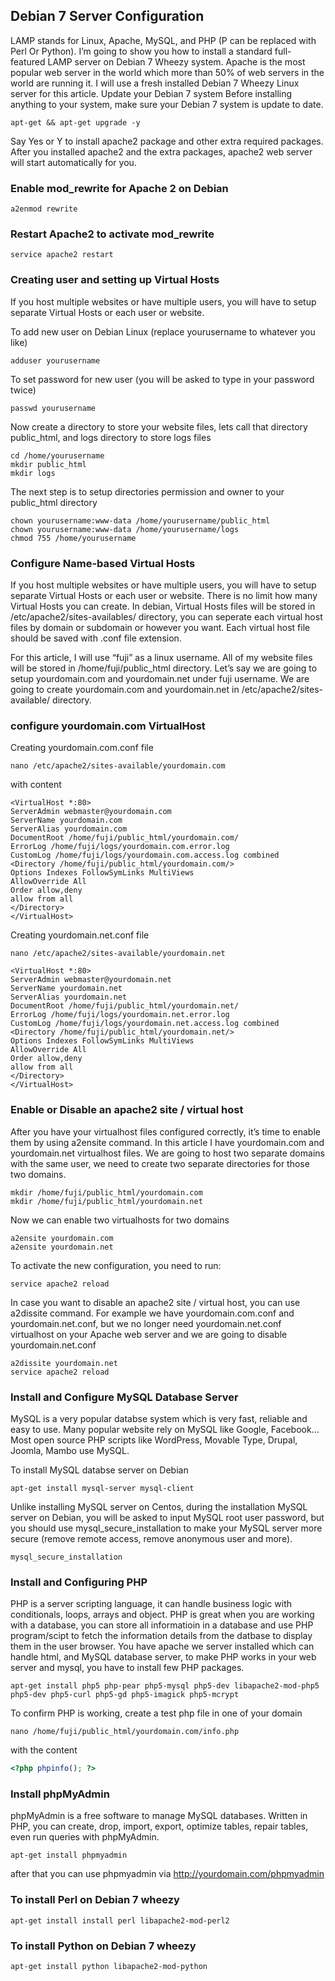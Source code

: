 ## Debian 7 Server Configuration
LAMP stands for Linux, Apache, MySQL, and PHP (P can be replaced with Perl Or Python). I’m going to show you how to install a standard full-featured LAMP server on Debian 7 Wheezy system. Apache is the most popular web server in the world which more than 50% of web servers in the world are running it. I will use a fresh installed Debian 7 Wheezy Linux server for this article.
Update your Debian 7 system
Before installing anything to your system, make sure your Debian 7 system is update to date.

```
apt-get && apt-get upgrade -y
```

Say Yes or Y to install apache2 package and other extra required packages. After you installed apache2 and the extra packages, apache2 web server will start automatically for you.

### Enable mod_rewrite for Apache 2 on Debian
```
a2enmod rewrite
```

### Restart Apache2 to activate mod_rewrite
```
service apache2 restart
```

### Creating user and setting up Virtual Hosts
If you host multiple websites or have multiple users, you will have to setup separate Virtual Hosts or each user or website.

To add new user on Debian Linux (replace yourusername to whatever you like)
```
adduser yourusername
```

To set password for new user (you will be asked to type in your password twice)
```
passwd yourusername
```

Now create a directory to store your website files, lets call that directory public_html, and logs directory to store logs files
```
cd /home/yourusername
mkdir public_html
mkdir logs
```

The next step is to setup directories permission and owner to your public_html directory
```
chown yourusername:www-data /home/yourusername/public_html
chown yourusername:www-data /home/yourusername/logs
chmod 755 /home/yourusername
```

### Configure Name-based Virtual Hosts
If you host multiple websites or have multiple users, you will have to setup separate Virtual Hosts or each user or website. There is no limit how many Virtual Hosts you can create. In debian, Virtual Hosts files will be stored in /etc/apache2/sites-availables/ directory, you can seperate each virtual host files by domain or subdomain or however you want. Each virtual host file should be saved with .conf file extension.

For this article, I will use “fuji” as a linux username. All of my website files will be stored in /home/fuji/public_html directory. Let’s say we are going to setup yourdomain.com and yourdomain.net under fuji username. We are going to create yourdomain.com and yourdomain.net in /etc/apache2/sites-available/ directory.

### configure yourdomain.com VirtualHost
Creating yourdomain.com.conf file
```
nano /etc/apache2/sites-available/yourdomain.com
```
with content
```
<VirtualHost *:80>
ServerAdmin webmaster@yourdomain.com
ServerName yourdomain.com
ServerAlias yourdomain.com
DocumentRoot /home/fuji/public_html/yourdomain.com/
ErrorLog /home/fuji/logs/yourdomain.com.error.log
CustomLog /home/fuji/logs/yourdomain.com.access.log combined
<Directory /home/fuji/public_html/yourdomain.com/>
Options Indexes FollowSymLinks MultiViews
AllowOverride All
Order allow,deny
allow from all
</Directory>
</VirtualHost>
```

Creating yourdomain.net.conf file
```
nano /etc/apache2/sites-available/yourdomain.net
```

```
<VirtualHost *:80>
ServerAdmin webmaster@yourdomain.net
ServerName yourdomain.net
ServerAlias yourdomain.net
DocumentRoot /home/fuji/public_html/yourdomain.net/
ErrorLog /home/fuji/logs/yourdomain.net.error.log
CustomLog /home/fuji/logs/yourdomain.net.access.log combined
<Directory /home/fuji/public_html/yourdomain.net/>
Options Indexes FollowSymLinks MultiViews
AllowOverride All
Order allow,deny
allow from all
</Directory>
</VirtualHost>
```

### Enable or Disable an apache2 site / virtual host
After you have your virtualhost files configured correctly, it’s time to enable them by using a2ensite command. In this article I have yourdomain.com and yourdomain.net virtualhost files. We are going to host two separate domains with the same user, we need to create two separate directories for those two domains.

```
mkdir /home/fuji/public_html/yourdomain.com
mkdir /home/fuji/public_html/yourdomain.net
```

Now we can enable two virtualhosts for two domains
```
a2ensite yourdomain.com
a2ensite yourdomain.net
```

To activate the new configuration, you need to run:
```
service apache2 reload
```

In case you want to disable an apache2 site / virtual host, you can use a2dissite command. For example we have yourdomain.com.conf and yourdomain.net.conf, but we no longer need yourdomain.net.conf virtualhost on your Apache web server and we are going to disable yourdomain.net.conf
```
a2dissite yourdomain.net
service apache2 reload
```

### Install and Configure MySQL Database Server
MySQL is a very popular databse system which is very fast, reliable and easy to use. Many popular website rely on MySQL like Google, Facebook… Most open source PHP scripts like WordPress, Movable Type, Drupal, Joomla, Mambo use MySQL.

To install MySQL databse server on Debian
```
apt-get install mysql-server mysql-client
```

Unlike installing MySQL server on Centos, during the installation MySQL server on Debian, you will be asked to input MySQL root user password, but you should use mysql_secure_installation to make your MySQL server more secure (remove remote access, remove anonymous user and more).
```
mysql_secure_installation
```

### Install and Configuring PHP
PHP is a server scripting language, it can handle business logic with conditionals, loops, arrays and object. PHP is great when you are working with a database, you can store all informatioin in a database and use PHP program/scipt to fetch the information details from the datbase to display them in the user browser. You have apache we server installed which can handle html, and MySQL database server, to make PHP works in your web server and mysql, you have to install few PHP packages.
```
apt-get install php5 php-pear php5-mysql php5-dev libapache2-mod-php5 php5-dev php5-curl php5-gd php5-imagick php5-mcrypt
```

To confirm PHP is working, create a test php file in one of your domain
```
nano /home/fuji/public_html/yourdomain.com/info.php
```
with the content
```php	
<?php phpinfo(); ?>
```

### Install phpMyAdmin
phpMyAdmin is a free software to manage MySQL databases. Written in PHP, you can create, drop, import, export, optimize tables, repair tables, even run queries with phpMyAdmin.
```
apt-get install phpmyadmin
```
after that you can use phpmyadmin via http://yourdomain.com/phpmyadmin

### To install Perl on Debian 7 wheezy
```
apt-get install install perl libapache2-mod-perl2
```

### To install Python on Debian 7 wheezy
```
apt-get install python libapache2-mod-python
```



